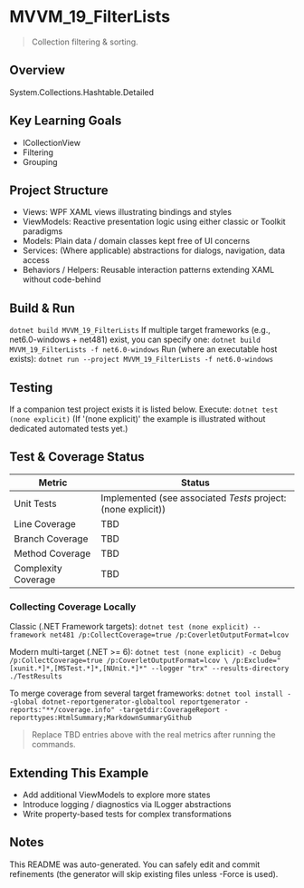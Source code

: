 ﻿# MVVM_19_FilterLists

> Collection filtering & sorting.

## Overview
System.Collections.Hashtable.Detailed

## Key Learning Goals
- ICollectionView
- Filtering
- Grouping

## Project Structure
- Views: WPF XAML views illustrating bindings and styles
- ViewModels: Reactive presentation logic using either classic or Toolkit paradigms
- Models: Plain data / domain classes kept free of UI concerns
- Services: (Where applicable) abstractions for dialogs, navigation, data access
- Behaviors / Helpers: Reusable interaction patterns extending XAML without code-behind

## Build & Run
`
dotnet build MVVM_19_FilterLists
`
If multiple target frameworks (e.g., net6.0-windows + net481) exist, you can specify one:
`
dotnet build MVVM_19_FilterLists -f net6.0-windows
`
Run (where an executable host exists):
`
dotnet run --project MVVM_19_FilterLists -f net6.0-windows
`

## Testing
If a companion test project exists it is listed below. Execute:
`
dotnet test (none explicit)
`
(If '(none explicit)' the example is illustrated without dedicated automated tests yet.)

## Test & Coverage Status

| Metric | Status |
|--------|--------|
| Unit Tests | Implemented (see associated *Tests* project: (none explicit)) |
| Line Coverage | TBD |
| Branch Coverage | TBD |
| Method Coverage | TBD |
| Complexity Coverage | TBD |

### Collecting Coverage Locally

Classic (.NET Framework targets):
`
dotnet test (none explicit) --framework net481 /p:CollectCoverage=true /p:CoverletOutputFormat=lcov
`

Modern multi-target (.NET >= 6):
`
dotnet test (none explicit) -c Debug /p:CollectCoverage=true /p:CoverletOutputFormat=lcov \
  /p:Exclude="[xunit.*]*,[MSTest.*]*,[NUnit.*]*" --logger "trx" --results-directory ./TestResults
`

To merge coverage from several target frameworks:
`
dotnet tool install --global dotnet-reportgenerator-globaltool
reportgenerator -reports:"**/coverage.info" -targetdir:CoverageReport -reporttypes:HtmlSummary;MarkdownSummaryGithub
`

> Replace TBD entries above with the real metrics after running the commands.

## Extending This Example
- Add additional ViewModels to explore more states
- Introduce logging / diagnostics via ILogger abstractions
- Write property-based tests for complex transformations

## Notes
This README was auto-generated. You can safely edit and commit refinements (the generator will skip existing files unless -Force is used).
